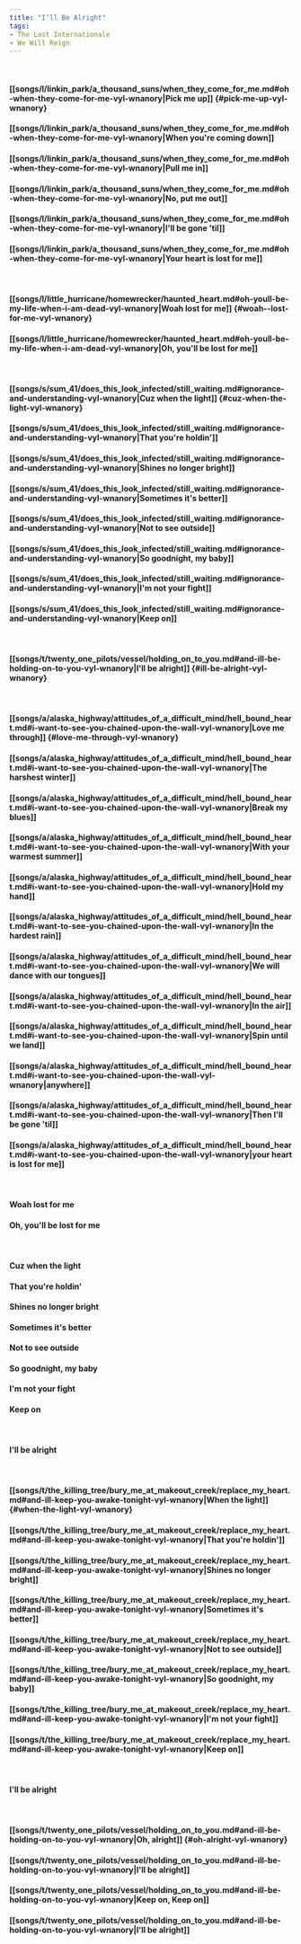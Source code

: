 ```yaml
---
title: "I’ll Be Alright"
tags:
- The Last Internationale
- We Will Reign
---
```

&nbsp;
#### [[songs/l/linkin_park/a_thousand_suns/when_they_come_for_me.md#oh-when-they-come-for-me-vyl-wnanory|Pick me up]] {#pick-me-up-vyl-wnanory}
#### [[songs/l/linkin_park/a_thousand_suns/when_they_come_for_me.md#oh-when-they-come-for-me-vyl-wnanory|When you're coming down]]
#### [[songs/l/linkin_park/a_thousand_suns/when_they_come_for_me.md#oh-when-they-come-for-me-vyl-wnanory|Pull me in]]
#### [[songs/l/linkin_park/a_thousand_suns/when_they_come_for_me.md#oh-when-they-come-for-me-vyl-wnanory|No, put me out]]
#### [[songs/l/linkin_park/a_thousand_suns/when_they_come_for_me.md#oh-when-they-come-for-me-vyl-wnanory|I'll be gone 'til]]
#### [[songs/l/linkin_park/a_thousand_suns/when_they_come_for_me.md#oh-when-they-come-for-me-vyl-wnanory|Your heart is lost for me]]
&nbsp;
#### [[songs/l/little_hurricane/homewrecker/haunted_heart.md#oh-youll-be-my-life-when-i-am-dead-vyl-wnanory|Woah  lost for me]] {#woah--lost-for-me-vyl-wnanory}
#### [[songs/l/little_hurricane/homewrecker/haunted_heart.md#oh-youll-be-my-life-when-i-am-dead-vyl-wnanory|Oh, you'll be lost for me]]
&nbsp;
#### [[songs/s/sum_41/does_this_look_infected/still_waiting.md#ignorance-and-understanding-vyl-wnanory|Cuz when the light]] {#cuz-when-the-light-vyl-wnanory}
#### [[songs/s/sum_41/does_this_look_infected/still_waiting.md#ignorance-and-understanding-vyl-wnanory|That you're holdin']]
#### [[songs/s/sum_41/does_this_look_infected/still_waiting.md#ignorance-and-understanding-vyl-wnanory|Shines no longer bright]]
#### [[songs/s/sum_41/does_this_look_infected/still_waiting.md#ignorance-and-understanding-vyl-wnanory|Sometimes it's better]]
#### [[songs/s/sum_41/does_this_look_infected/still_waiting.md#ignorance-and-understanding-vyl-wnanory|Not to see outside]]
#### [[songs/s/sum_41/does_this_look_infected/still_waiting.md#ignorance-and-understanding-vyl-wnanory|So goodnight, my baby]]
#### [[songs/s/sum_41/does_this_look_infected/still_waiting.md#ignorance-and-understanding-vyl-wnanory|I'm not your fight]]
#### [[songs/s/sum_41/does_this_look_infected/still_waiting.md#ignorance-and-understanding-vyl-wnanory|Keep on]]
&nbsp;
#### [[songs/t/twenty_one_pilots/vessel/holding_on_to_you.md#and-ill-be-holding-on-to-you-vyl-wnanory|I'll be alright]] {#ill-be-alright-vyl-wnanory}
&nbsp;
#### [[songs/a/alaska_highway/attitudes_of_a_difficult_mind/hell_bound_heart.md#i-want-to-see-you-chained-upon-the-wall-vyl-wnanory|Love me through]] {#love-me-through-vyl-wnanory}
#### [[songs/a/alaska_highway/attitudes_of_a_difficult_mind/hell_bound_heart.md#i-want-to-see-you-chained-upon-the-wall-vyl-wnanory|The harshest winter]]
#### [[songs/a/alaska_highway/attitudes_of_a_difficult_mind/hell_bound_heart.md#i-want-to-see-you-chained-upon-the-wall-vyl-wnanory|Break my blues]]
#### [[songs/a/alaska_highway/attitudes_of_a_difficult_mind/hell_bound_heart.md#i-want-to-see-you-chained-upon-the-wall-vyl-wnanory|With your warmest summer]]
#### [[songs/a/alaska_highway/attitudes_of_a_difficult_mind/hell_bound_heart.md#i-want-to-see-you-chained-upon-the-wall-vyl-wnanory|Hold my hand]]
#### [[songs/a/alaska_highway/attitudes_of_a_difficult_mind/hell_bound_heart.md#i-want-to-see-you-chained-upon-the-wall-vyl-wnanory|In the hardest rain]]
#### [[songs/a/alaska_highway/attitudes_of_a_difficult_mind/hell_bound_heart.md#i-want-to-see-you-chained-upon-the-wall-vyl-wnanory|We will dance with our tongues]]
#### [[songs/a/alaska_highway/attitudes_of_a_difficult_mind/hell_bound_heart.md#i-want-to-see-you-chained-upon-the-wall-vyl-wnanory|In the air]]
#### [[songs/a/alaska_highway/attitudes_of_a_difficult_mind/hell_bound_heart.md#i-want-to-see-you-chained-upon-the-wall-vyl-wnanory|Spin until we land]]
#### [[songs/a/alaska_highway/attitudes_of_a_difficult_mind/hell_bound_heart.md#i-want-to-see-you-chained-upon-the-wall-vyl-wnanory|anywhere]]
#### [[songs/a/alaska_highway/attitudes_of_a_difficult_mind/hell_bound_heart.md#i-want-to-see-you-chained-upon-the-wall-vyl-wnanory|Then I'll be gone 'til]]
#### [[songs/a/alaska_highway/attitudes_of_a_difficult_mind/hell_bound_heart.md#i-want-to-see-you-chained-upon-the-wall-vyl-wnanory|your heart is lost for me]]
&nbsp;
#### Woah  lost for me
#### Oh, you'll be lost for me
&nbsp;
#### Cuz when the light
#### That you're holdin'
#### Shines no longer bright
#### Sometimes it's better
#### Not to see outside
#### So goodnight, my baby
#### I'm not your fight
#### Keep on
&nbsp;
#### I'll be alright
&nbsp;
#### [[songs/t/the_killing_tree/bury_me_at_makeout_creek/replace_my_heart.md#and-ill-keep-you-awake-tonight-vyl-wnanory|When the light]] {#when-the-light-vyl-wnanory}
#### [[songs/t/the_killing_tree/bury_me_at_makeout_creek/replace_my_heart.md#and-ill-keep-you-awake-tonight-vyl-wnanory|That you're holdin']]
#### [[songs/t/the_killing_tree/bury_me_at_makeout_creek/replace_my_heart.md#and-ill-keep-you-awake-tonight-vyl-wnanory|Shines no longer bright]]
#### [[songs/t/the_killing_tree/bury_me_at_makeout_creek/replace_my_heart.md#and-ill-keep-you-awake-tonight-vyl-wnanory|Sometimes it's better]]
#### [[songs/t/the_killing_tree/bury_me_at_makeout_creek/replace_my_heart.md#and-ill-keep-you-awake-tonight-vyl-wnanory|Not to see outside]]
#### [[songs/t/the_killing_tree/bury_me_at_makeout_creek/replace_my_heart.md#and-ill-keep-you-awake-tonight-vyl-wnanory|So goodnight, my baby]]
#### [[songs/t/the_killing_tree/bury_me_at_makeout_creek/replace_my_heart.md#and-ill-keep-you-awake-tonight-vyl-wnanory|I'm not your fight]]
#### [[songs/t/the_killing_tree/bury_me_at_makeout_creek/replace_my_heart.md#and-ill-keep-you-awake-tonight-vyl-wnanory|Keep on]]
&nbsp;
#### I'll be alright
&nbsp;
#### [[songs/t/twenty_one_pilots/vessel/holding_on_to_you.md#and-ill-be-holding-on-to-you-vyl-wnanory|Oh, alright]] {#oh-alright-vyl-wnanory}
#### [[songs/t/twenty_one_pilots/vessel/holding_on_to_you.md#and-ill-be-holding-on-to-you-vyl-wnanory|I'll be alright]]
#### [[songs/t/twenty_one_pilots/vessel/holding_on_to_you.md#and-ill-be-holding-on-to-you-vyl-wnanory|Keep on, Keep on]]
#### [[songs/t/twenty_one_pilots/vessel/holding_on_to_you.md#and-ill-be-holding-on-to-you-vyl-wnanory|I'll be alright]]
